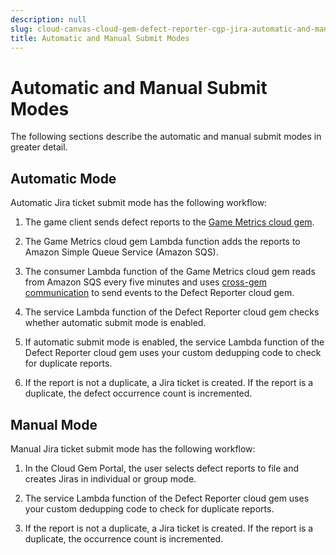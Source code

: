 ```yaml
---
description: null
slug: cloud-canvas-cloud-gem-defect-reporter-cgp-jira-automatic-and-manual-submit-modes
title: Automatic and Manual Submit Modes
---
```

# Automatic and Manual Submit Modes<a name="cloud-canvas-cloud-gem-defect-reporter-cgp-jira-automatic-and-manual-submit-modes"></a>

The following sections describe the automatic and manual submit modes in greater detail\.

## Automatic Mode<a name="cloud-canvas-cloud-gem-defect-reporter-cgp-jira-automatic-mode"></a>

Automatic Jira ticket submit mode has the following workflow:

1. The game client sends defect reports to the [Game Metrics cloud gem](/docs/userguide/gems/cloud-canvas/metrics-gem.md)\.

1. The Game Metrics cloud gem Lambda function adds the reports to Amazon Simple Queue Service \(Amazon SQS\)\.

1. The consumer Lambda function of the Game Metrics cloud gem reads from Amazon SQS every five minutes and uses [cross\-gem communication](/docs/userguide/gems/cloud-canvas/cgf-service-api-cross-gem-communication.md) to send events to the Defect Reporter cloud gem\.

1. The service Lambda function of the Defect Reporter cloud gem checks whether automatic submit mode is enabled\.

1. If automatic submit mode is enabled, the service Lambda function of the Defect Reporter cloud gem uses your custom dedupping code to check for duplicate reports\.

1. If the report is not a duplicate, a Jira ticket is created\. If the report is a duplicate, the defect occurrence count is incremented\.

## Manual Mode<a name="cloud-canvas-cloud-gem-defect-reporter-cgp-jira-manual-mode"></a>

Manual Jira ticket submit mode has the following workflow:

1. In the Cloud Gem Portal, the user selects defect reports to file and creates Jiras in individual or group mode\.

1. The service Lambda function of the Defect Reporter cloud gem uses your custom dedupping code to check for duplicate reports\.

1. If the report is not a duplicate, a Jira ticket is created\. If the report is a duplicate, the occurrence count is incremented\.